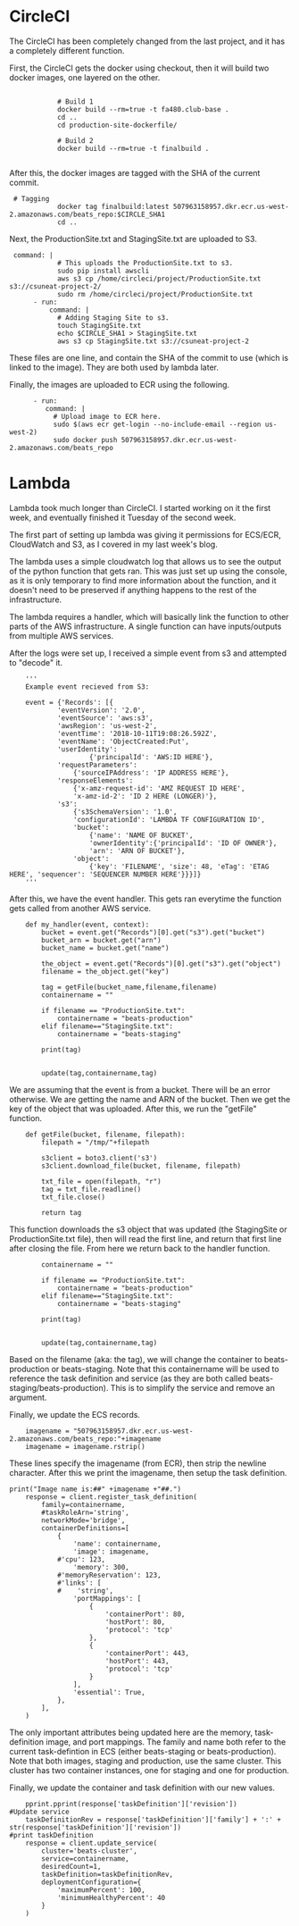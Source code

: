  
# CircleCI
The CircleCI has been completely changed from the last project, and it has a completely different function.

First, the CircleCI gets the docker using checkout, then it will build two docker images, one layered on the other.

```
            
            # Build 1
            docker build --rm=true -t fa480.club-base .
            cd ..
            cd production-site-dockerfile/
            
            # Build 2
            docker build --rm=true -t finalbuild .
            

```
After this, the docker images are tagged with the SHA of the current commit.

```
 # Tagging
            docker tag finalbuild:latest 507963158957.dkr.ecr.us-west-2.amazonaws.com/beats_repo:$CIRCLE_SHA1
            cd ..
```
Next, the ProductionSite.txt and StagingSite.txt are uploaded to S3.

```
 command: |
            # This uploads the ProductionSite.txt to s3.
            sudo pip install awscli        
            aws s3 cp /home/circleci/project/ProductionSite.txt s3://csuneat-project-2/
            sudo rm /home/circleci/project/ProductionSite.txt
      - run:   
          command: |
            # Adding Staging Site to s3.
            touch StagingSite.txt
            echo $CIRCLE_SHA1 > StagingSite.txt
            aws s3 cp StagingSite.txt s3://csuneat-project-2
```

These files are one line, and contain the SHA of the commit to use (which is linked to the image). They are both used by lambda later.

Finally, the images are uploaded to ECR using the following.

```
      - run:
         command: |
           # Upload image to ECR here.
           sudo $(aws ecr get-login --no-include-email --region us-west-2)
           sudo docker push 507963158957.dkr.ecr.us-west-2.amazonaws.com/beats_repo
```

# Lambda
Lambda took much longer than CircleCI. I started working on it the first week, and eventually finished it Tuesday of the second week.

The first part of setting up lambda was giving it permissions for ECS/ECR, CloudWatch and S3, as I covered in my last week's blog.

The lambda uses a simple cloudwatch log that allows us to see the output of the python function that gets ran. This was just set up using the console, as it is only temporary to find more information about the function, and it doesn't need to be preserved if anything happens to the rest of the infrastructure.

The lambda requires a handler, which will basically link the function to other parts of the AWS infrastructure. A single function can have inputs/outputs from multiple AWS services.

After the logs were set up, I received a simple event from s3 and attempted to "decode" it.

```
    '''
    Example event recieved from S3:

    event = {'Records': [{
            'eventVersion': '2.0',
            'eventSource': 'aws:s3',
            'awsRegion': 'us-west-2',
            'eventTime': '2018-10-11T19:08:26.592Z',
            'eventName': 'ObjectCreated:Put',
            'userIdentity':
                    {'principalId': 'AWS:ID HERE'},
            'requestParameters':
                {'sourceIPAddress': 'IP ADDRESS HERE'},
            'responseElements':
                {'x-amz-request-id': 'AMZ REQUEST ID HERE',
                'x-amz-id-2': 'ID 2 HERE (LONGER)'},
            's3':
                {'s3SchemaVersion': '1.0',
                'configurationId': 'LAMBDA TF CONFIGURATION ID',
                'bucket':
                    {'name': 'NAME OF BUCKET',
                    'ownerIdentity':{'principalId': 'ID OF OWNER'},
                    'arn': 'ARN OF BUCKET'},
                'object':
                    {'key': 'FILENAME', 'size': 48, 'eTag': 'ETAG HERE', 'sequencer': 'SEQUENCER NUMBER HERE'}}}]}
    '''
```

After this, we have the event handler. This gets ran everytime the function gets called from another AWS service.

```
    def my_handler(event, context):
        bucket = event.get("Records")[0].get("s3").get("bucket")
        bucket_arn = bucket.get("arn")
        bucket_name = bucket.get("name")

        the_object = event.get("Records")[0].get("s3").get("object")
        filename = the_object.get("key")

        tag = getFile(bucket_name,filename,filename)
        containername = ""

        if filename == "ProductionSite.txt":
            containername = "beats-production"
        elif filename=="StagingSite.txt":
            containername = "beats-staging"

        print(tag)


        update(tag,containername,tag)
```

We are assuming that the event is from a bucket. There will be an error otherwise. We are getting the name and ARN of the bucket. Then we get the key of the object that was uploaded. After this, we run the "getFile" function.

```
    def getFile(bucket, filename, filepath):
        filepath = "/tmp/"+filepath

        s3client = boto3.client('s3')
        s3client.download_file(bucket, filename, filepath)

        txt_file = open(filepath, "r")
        tag = txt_file.readline()
        txt_file.close()

        return tag
```

This function downloads the s3 object that was updated (the StagingSite or ProductionSite.txt file), then will read the first line, and return that first line after closing the file. From here we return back to the handler function.

```
        containername = ""

        if filename == "ProductionSite.txt":
            containername = "beats-production"
        elif filename=="StagingSite.txt":
            containername = "beats-staging"

        print(tag)


        update(tag,containername,tag)
```

Based on the filename (aka: the tag), we will change the container to beats-production or beats-staging. Note that this containername will be used to reference the task definition and service (as they are both called beats-staging/beats-production). This is to simplify the service and remove an argument.

Finally, we update the ECS records.

```
    imagename = "507963158957.dkr.ecr.us-west-2.amazonaws.com/beats_repo:"+imagename
    imagename = imagename.rstrip()
```

These lines specify the imagename (from ECR), then strip the newline character. After this we print the imagename, then setup the task definition.

```
print("Image name is:##" +imagename +"##.")
    response = client.register_task_definition(
        family=containername,
        #taskRoleArn='string',
        networkMode='bridge',
        containerDefinitions=[
            {
                'name': containername,
                'image': imagename,
            #'cpu': 123,
                'memory': 300,
            #'memoryReservation': 123,
            #'links': [
            #    'string',
                'portMappings': [
                    {
                        'containerPort': 80,
                        'hostPort': 80,
                        'protocol': 'tcp'
                    },
                    {
                        'containerPort': 443,
                        'hostPort': 443,
                        'protocol': 'tcp'
                    }
                ],
                'essential': True,
            },
        ],
    )
```

The only important attributes being updated here are the memory, task-definition image, and port mappings. The family and name both refer to the current task-defintion in ECS (either beats-staging or beats-production). Note that both images, staging and production, use the same cluster. This cluster has two container instances, one for staging and one for production.

Finally, we update the container and task definition with our new values.

```
    pprint.pprint(response['taskDefinition']['revision'])
#Update service
    taskDefinitionRev = response['taskDefinition']['family'] + ':' + str(response['taskDefinition']['revision'])
#print taskDefinition
    response = client.update_service(
        cluster='beats-cluster',
        service=containername,
        desiredCount=1,
        taskDefinition=taskDefinitionRev,
        deploymentConfiguration={
            'maximumPercent': 100,
            'minimumHealthyPercent': 40
        }
    )
```





 



